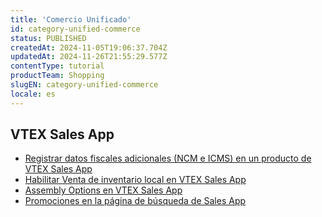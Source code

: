 ```yaml
---
title: 'Comercio Unificado'
id: category-unified-commerce
status: PUBLISHED
createdAt: 2024-11-05T19:06:37.704Z
updatedAt: 2024-11-26T21:55:29.577Z
contentType: tutorial
productTeam: Shopping
slugEN: category-unified-commerce
locale: es
---
```


## VTEX Sales App

- [Registrar datos fiscales adicionales (NCM e ICMS) en un producto de VTEX Sales App](https://help.vtex.com/es/docs/tutorials/guia-de-integracion-del-gerenciamento-de-pedidos-con-cupon-fiscal-electronico-para-el-vtex-sales-app)
- [Habilitar Venta de inventario local en VTEX Sales App](https://help.vtex.com/es/docs/tutorials/habilitar-venta-de-inventario-local-en-vtex-sales-app)
- [Assembly Options en VTEX Sales App](https://help.vtex.com/es/docs/tutorials/assembly-options-en-vtex-sales-app)
- [Promociones en la página de búsqueda de Sales App](https://help.vtex.com/es/docs/tutorials/promociones-en-la-pagina-de-busqueda-de-sales-app)

